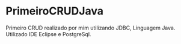 # PrimeiroCRUDJava
Primeiro CRUD realizado por mim utilizando JDBC, Linguagem Java. Utilizado IDE Eclipse e PostgreSql.
